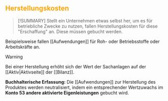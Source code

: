 ## <font color = "orange">Herstellungskosten</font>

>[!SUMMARY]
>Stellt ein Unternehmen etwas selbst her, um es für betriebliche Zwecke zu nutzen, fallen Herstellungskosten für diese "Erschaffung" an. Diese müssen gebucht werden.

Beispielsweise fallen [[Aufwendungen]] für Roh- oder Betriebsstoffe oder Arbeitskräfte an.

>[!WARNING]
>Bei einer Herstellung erhöht sich der Wert der Sachanlagen auf der [[Aktiv|Aktivseite]] der [[Bilanz]].

**Buchhalterische Erfassung:**
Die [[Aufwendungen]] zur Herstellung des Produktes werden neutralisiert, indem ein entsprechender Wertzuwachs im **Konto 53 andere aktivierte Eigenleistungen** gebucht wird.